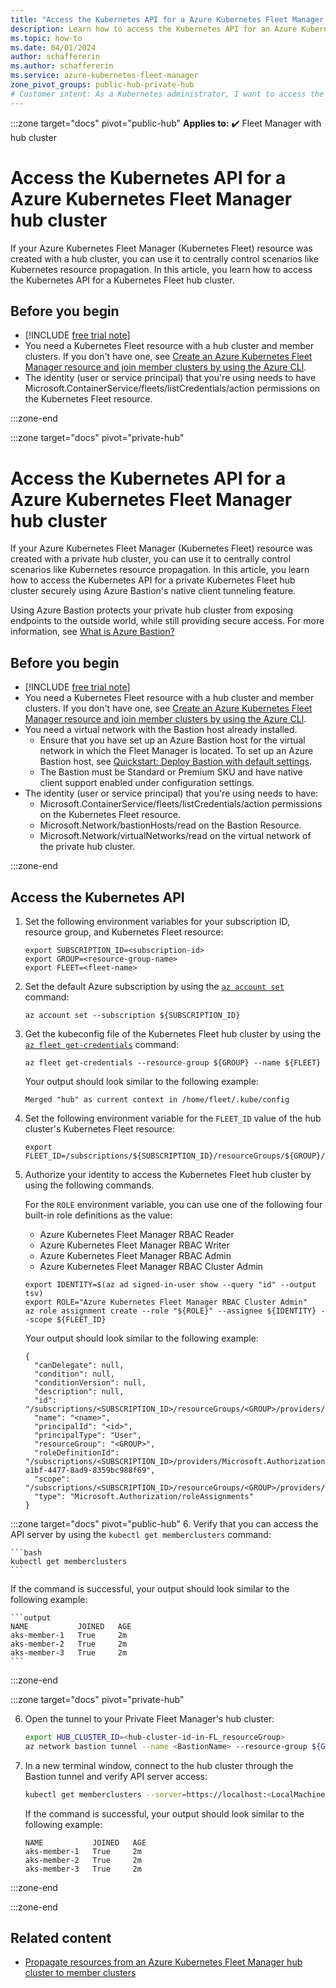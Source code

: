 ```yaml
---
title: "Access the Kubernetes API for a Azure Kubernetes Fleet Manager Hub Cluster"
description: Learn how to access the Kubernetes API for an Azure Kubernetes Fleet Manager hub cluster.
ms.topic: how-to
ms.date: 04/01/2024
author: schaffererin
ms.author: schaffererin
ms.service: azure-kubernetes-fleet-manager
zone_pivot_groups: public-hub-private-hub
# Customer intent: As a Kubernetes administrator, I want to access the Kubernetes API for my Azure Kubernetes Fleet Manager hub cluster, so that I can manage resource propagation and monitor member clusters.
---
```


:::zone target="docs" pivot="public-hub" 
**Applies to:** :heavy_check_mark: Fleet Manager with hub cluster

# Access the Kubernetes API for a Azure Kubernetes Fleet Manager hub cluster

If your Azure Kubernetes Fleet Manager (Kubernetes Fleet) resource was created with a hub cluster, you can use it to centrally control scenarios like Kubernetes resource propagation. In this article, you learn how to access the Kubernetes API for a Kubernetes Fleet hub cluster.

## Before you begin

* [!INCLUDE [free trial note](~/reusable-content/ce-skilling/azure/includes/quickstarts-free-trial-note.md)]
* You need a Kubernetes Fleet resource with a hub cluster and member clusters. If you don't have one, see [Create an Azure Kubernetes Fleet Manager resource and join member clusters by using the Azure CLI](quickstart-create-fleet-and-members.md).
* The identity (user or service principal) that you're using needs to have Microsoft.ContainerService/fleets/listCredentials/action permissions on the Kubernetes Fleet resource.

:::zone-end


:::zone target="docs" pivot="private-hub"

# Access the Kubernetes API for a Azure Kubernetes Fleet Manager hub cluster

If your Azure Kubernetes Fleet Manager (Kubernetes Fleet) resource was created with a private hub cluster, you can use it to centrally control scenarios like Kubernetes resource propagation. In this article, you learn how to access the Kubernetes API for a private Kubernetes Fleet hub cluster securely using Azure Bastion's native client tunneling feature.

Using Azure Bastion protects your private hub cluster from exposing endpoints to the outside world, while still providing secure access. For more information, see [What is Azure Bastion?](https://docs.azure.cn/en-us/bastion/bastion-overview)


## Before you begin

* [!INCLUDE [free trial note](~/reusable-content/ce-skilling/azure/includes/quickstarts-free-trial-note.md)]
* You need a Kubernetes Fleet resource with a hub cluster and member clusters. If you don't have one, see [Create an Azure Kubernetes Fleet Manager resource and join member clusters by using the Azure CLI](quickstart-create-fleet-and-members.md).
* You need a virtual network with the Bastion host already installed.
  * Ensure that you have set up an Azure Bastion host for the virtual network in which the Fleet Manager is located. To set up an Azure Bastion host, see [Quickstart: Deploy Bastion with default settings](https://docs.azure.cn/en-us/bastion/quickstart-host-portal).
  * The Bastion must be Standard or Premium SKU and have native client support enabled under configuration settings.
* The identity (user or service principal) that you're using needs to have:
  * Microsoft.ContainerService/fleets/listCredentials/action permissions on the Kubernetes Fleet resource.
  * Microsoft.Network/bastionHosts/read	on the Bastion Resource.
  * Microsoft.Network/virtualNetworks/read on the virtual network of the private hub cluster.

:::zone-end

## Access the Kubernetes API

1. Set the following environment variables for your subscription ID, resource group, and Kubernetes Fleet resource:

    ```azurecli-interactive
    export SUBSCRIPTION_ID=<subscription-id>
    export GROUP=<resource-group-name>
    export FLEET=<fleet-name>
    ```

2. Set the default Azure subscription by using the [`az account set`][az-account-set] command:

    ```azurecli-interactive
    az account set --subscription ${SUBSCRIPTION_ID}
    ```

3. Get the kubeconfig file of the Kubernetes Fleet hub cluster by using the [`az fleet get-credentials`][az-fleet-get-credentials] command:

    ```azurecli-interactive
    az fleet get-credentials --resource-group ${GROUP} --name ${FLEET}
    ```

   Your output should look similar to the following example:

    ```output
    Merged "hub" as current context in /home/fleet/.kube/config
    ```

4. Set the following environment variable for the `FLEET_ID` value of the hub cluster's Kubernetes Fleet resource:

    ```azurecli-interactive
    export FLEET_ID=/subscriptions/${SUBSCRIPTION_ID}/resourceGroups/${GROUP}/providers/Microsoft.ContainerService/fleets/${FLEET}
    ```

5. Authorize your identity to access the Kubernetes Fleet hub cluster by using the following commands.

   For the `ROLE` environment variable, you can use one of the following four built-in role definitions as the value:

    * Azure Kubernetes Fleet Manager RBAC Reader
    * Azure Kubernetes Fleet Manager RBAC Writer
    * Azure Kubernetes Fleet Manager RBAC Admin
    * Azure Kubernetes Fleet Manager RBAC Cluster Admin

    ```azurecli-interactive
    export IDENTITY=$(az ad signed-in-user show --query "id" --output tsv)
    export ROLE="Azure Kubernetes Fleet Manager RBAC Cluster Admin"
    az role assignment create --role "${ROLE}" --assignee ${IDENTITY} --scope ${FLEET_ID}
    ```

   Your output should look similar to the following example:

    ```output
    {
      "canDelegate": null,
      "condition": null,
      "conditionVersion": null,
      "description": null,
      "id": "/subscriptions/<SUBSCRIPTION_ID>/resourceGroups/<GROUP>/providers/Microsoft.ContainerService/fleets/<FLEET>/providers/Microsoft.Authorization/roleAssignments/<assignment>",
      "name": "<name>",
      "principalId": "<id>",
      "principalType": "User",
      "resourceGroup": "<GROUP>",
      "roleDefinitionId": "/subscriptions/<SUBSCRIPTION_ID>/providers/Microsoft.Authorization/roleDefinitions/18ab4d3d-a1bf-4477-8ad9-8359bc988f69",
      "scope": "/subscriptions/<SUBSCRIPTION_ID>/resourceGroups/<GROUP>/providers/Microsoft.ContainerService/fleets/<FLEET>",
      "type": "Microsoft.Authorization/roleAssignments"
    }
    ```
:::zone target="docs" pivot="public-hub"
6. Verify that you can access the API server by using the `kubectl get memberclusters` command:

    ```bash
    kubectl get memberclusters
    ```

   If the command is successful, your output should look similar to the following example:

    ```output
    NAME           JOINED   AGE
    aks-member-1   True     2m
    aks-member-2   True     2m
    aks-member-3   True     2m
    ```
:::zone-end

:::zone target="docs" pivot="private-hub"

6. Open the tunnel to your Private Fleet Manager's hub cluster:
    ```bash
    export HUB_CLUSTER_ID=<hub-cluster-id-in-FL_resourceGroup>
    az network bastion tunnel --name <BastionName> --resource-group ${GROUP} --target-resource-id ${HUB_CLUSTER_ID}$ --resource-port 443 --port <LocalMachinePort>
    ```

7. In a new terminal window, connect to the hub cluster through the Bastion tunnel and verify API server access:

    ```bash
    kubectl get memberclusters --server=https://localhost:<LocalMachinePort>
    ```

   If the command is successful, your output should look similar to the following example:

    ```output
    NAME           JOINED   AGE
    aks-member-1   True     2m
    aks-member-2   True     2m
    aks-member-3   True     2m
    ```
:::zone-end

:::zone-end


## Related content

* [Propagate resources from an Azure Kubernetes Fleet Manager hub cluster to member clusters](./quickstart-resource-propagation.md)

<!-- LINKS --->
[az-fleet-get-credentials]: /cli/azure/fleet#az-fleet-get-credentials
[az-account-set]: /cli/azure/account#az-account-set
